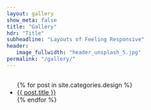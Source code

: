 ```yaml
---
layout: gallery
show_meta: false
title: "Gallery"
hdr: "Title"
subheadline: "Layouts of Feeling Responsive"
header:
   image_fullwidth: "header_unsplash_5.jpg"
permalink: "/gallery/"
---
```

<div class="row">
    <div class="small-1 columns"></div>
    <div class="small-10 columns">
        <ul>
            {% for post in site.categories.design %}
            <li><a href="{{ site.url }}{{ post.url }}">{{ post.title }}</a></li>
            {% endfor %}
        </ul>
    </div>
    <div class="small-1 columns"></div>
</div>